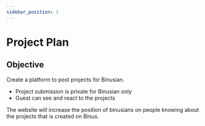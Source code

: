 ```yaml
---
sidebar_position: 1
---
```


# Project Plan

## Objective

Create a platform to post projects for Binusian.

* Project submission is private for Binusian only
* Guest can see and react to the projects

The website will increase the position of binusians on people knowing about the projects that is created on Binus.


